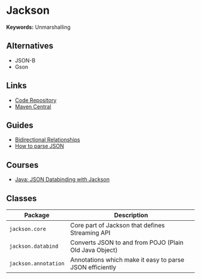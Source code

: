 # Jackson

**Keywords:** Unmarshalling

## Alternatives

- JSON-B
- Gson

## Links

- [Code Repository](https://github.com/FasterXML/jackson)
- [Maven Central](https://search.maven.org/search?q=com.fasterxml.jackson.core)

## Guides

- [Bidirectional Relationships](https://www.baeldung.com/jackson-bidirectional-relationships-and-infinite-recursion)
- [How to parse JSON](https://mkyong.com/java/jackson-how-to-parse-json/)

## Courses

- [Java: JSON Databinding with Jackson](https://app.pluralsight.com/library/courses/java-json-jackson-databinding/table-of-contents)

## Classes

| Package              | Description                                              |
| -------------------- | -------------------------------------------------------- |
| `jackson.core`       | Core part of Jackson that defines Streaming API          |
| `jackson.databind`   | Converts JSON to and from POJO (Plain Old Java Object)   |
| `jackson.annotation` | Annotations which make it easy to parse JSON efficiently |
